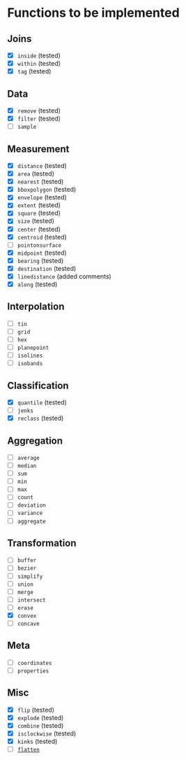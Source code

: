# Functions to be implemented

## Joins
- [x] `inside` (tested)
- [x] `within` (tested)
- [x] `tag` (tested)

## Data
- [x] `remove` (tested)
- [x] `filter` (tested)
- [ ] `sample`

## Measurement
- [x] `distance` (tested)
- [x] `area` (tested)
- [x] `nearest` (tested)
- [x] `bboxpolygon` (tested)
- [x] `envelope` (tested)
- [x] `extent` (tested)
- [x] `square` (tested)
- [x] `size` (tested)
- [x] `center` (tested)
- [x] `centroid` (tested)
- [ ] `pointonsurface`
- [x] `midpoint` (tested)
- [x] `bearing` (tested)
- [x] `destination` (tested)
- [x] `linedistance` (added comments)
- [x] `along` (tested)

## Interpolation
- [ ] `tin`
- [ ] `grid`
- [ ] `hex`
- [ ] `planepoint`
- [ ] `isolines`
- [ ] `isobands`

## Classification
- [x] `quantile` (tested)
- [ ] `jenks`
- [x] `reclass` (tested)

## Aggregation
- [ ] `average`
- [ ] `median`
- [ ] `sum`
- [ ] `min`
- [ ] `max`
- [ ] `count`
- [ ] `deviation`
- [ ] `variance`
- [ ] `aggregate`

## Transformation
- [ ] `buffer`
- [ ] `bezier`
- [ ] `simplify`
- [ ] `union`
- [ ] `merge`
- [ ] `intersect`
- [ ] `erase`
- [x] `convex`
- [ ] `concave`

## Meta

- [ ] `coordinates`
- [ ] `properties`

## Misc
- [x] `flip` (tested)
- [x] `explode` (tested)
- [x] `combine` (tested)
- [x] `isclockwise` (tested)
- [x] `kinks` (tested)
- [ ] [`flatten`](https://github.com/mapbox/geojson-flatten)
